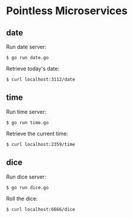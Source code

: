 # Pointless Microservices

## date

Run date server:

    $ go run date.go

Retrieve today's date:

    $ curl localhost:3112/date

## time

Run time server:

    $ go run time.go

Retrieve the current time:

    $ curl localhost:2359/time

## dice

Run dice server:

    $ go run dice.go

Roll the dice:

    $ curl localhost:6666/dice
